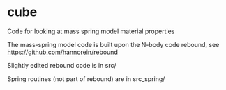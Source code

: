 # cube 
Code for looking at mass spring model material properties

The mass-spring model code is built upon the N-body code rebound, 
see https://github.com/hannorein/rebound

Slightly edited rebound code is in src/

Spring routines (not part of rebound) are in src_spring/


